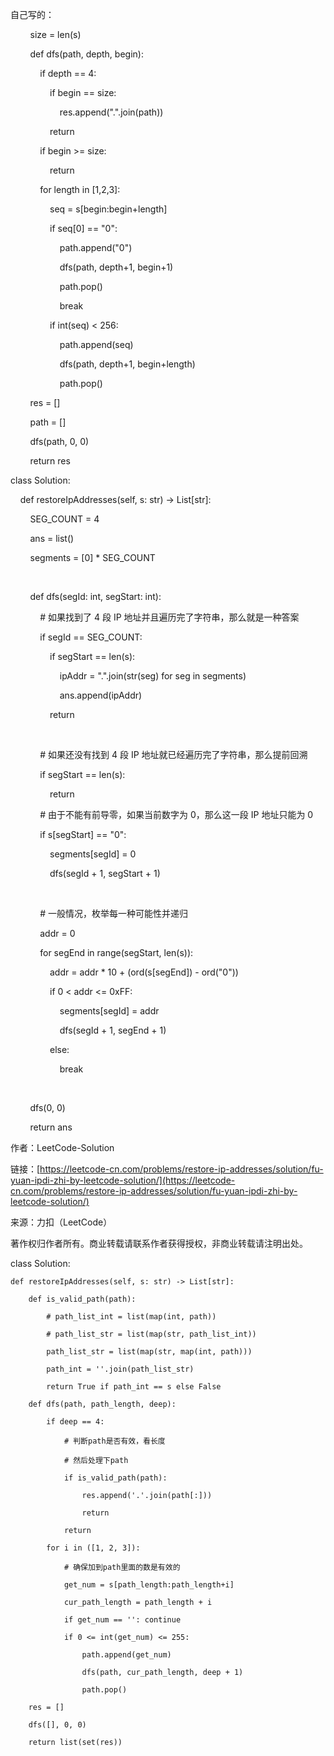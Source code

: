 自己写的：

        size = len(s)

        def dfs(path, depth, begin):

            if depth == 4:

                if begin == size:

                    res.append(".".join(path))

                return 

            if begin >= size:

                return

            for length in [1,2,3]:

                seq = s[begin:begin+length]

                if seq[0] == "0":

                    path.append("0")

                    dfs(path, depth+1, begin+1)

                    path.pop()

                    break

                if int(seq) < 256:

                    path.append(seq)

                    dfs(path, depth+1, begin+length)

                    path.pop()

        res = []

        path = []

        dfs(path, 0, 0)

        return res

class Solution:

    def restoreIpAddresses(self, s: str) -> List[str]:

        SEG_COUNT = 4

        ans = list()

        segments = [0] * SEG_COUNT

        

        def dfs(segId: int, segStart: int):

            # 如果找到了 4 段 IP 地址并且遍历完了字符串，那么就是一种答案

            if segId == SEG_COUNT:

                if segStart == len(s):

                    ipAddr = ".".join(str(seg) for seg in segments)

                    ans.append(ipAddr)

                return

            

            # 如果还没有找到 4 段 IP 地址就已经遍历完了字符串，那么提前回溯

            if segStart == len(s):

                return

            # 由于不能有前导零，如果当前数字为 0，那么这一段 IP 地址只能为 0

            if s[segStart] == "0":

                segments[segId] = 0

                dfs(segId + 1, segStart + 1)

            

            # 一般情况，枚举每一种可能性并递归

            addr = 0

            for segEnd in range(segStart, len(s)):

                addr = addr * 10 + (ord(s[segEnd]) - ord("0"))

                if 0 < addr <= 0xFF:

                    segments[segId] = addr

                    dfs(segId + 1, segEnd + 1)

                else:

                    break

        

        dfs(0, 0)

        return ans

作者：LeetCode-Solution

链接：[https://leetcode-cn.com/problems/restore-ip-addresses/solution/fu-yuan-ipdi-zhi-by-leetcode-solution/](https://leetcode-cn.com/problems/restore-ip-addresses/solution/fu-yuan-ipdi-zhi-by-leetcode-solution/)

来源：力扣（LeetCode）

著作权归作者所有。商业转载请联系作者获得授权，非商业转载请注明出处。



class Solution:

    def restoreIpAddresses(self, s: str) -> List[str]:

        def is_valid_path(path):

            # path_list_int = list(map(int, path))

            # path_list_str = list(map(str, path_list_int))

            path_list_str = list(map(str, map(int, path)))

            path_int = ''.join(path_list_str)

            return True if path_int == s else False

        def dfs(path, path_length, deep):

            if deep == 4:

                # 判断path是否有效，看长度

                # 然后处理下path

                if is_valid_path(path):

                    res.append('.'.join(path[:]))

                    return

                return

            for i in ([1, 2, 3]):

                # 确保加到path里面的数是有效的

                get_num = s[path_length:path_length+i]

                cur_path_length = path_length + i

                if get_num == '': continue

                if 0 <= int(get_num) <= 255:

                    path.append(get_num)

                    dfs(path, cur_path_length, deep + 1)

                    path.pop()

        res = []

        dfs([], 0, 0)

        return list(set(res))

